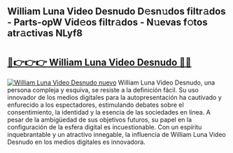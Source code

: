 ## William Luna Video Desnudo D𝚎sn𝚞dos filtr𝚊dos - Parts-opW Vid𝚎os filtr𝚊dos - N𝚞evas f𝚘tos atr𝚊ctivas NLyf8

# <h2><a href="http://mbaat0.tromn.icu/?c=William+Luna+Video+Desnudo">🔗👉👉👉 William Luna Video Desnudo 🔗🔗</a></h2>

[![William Luna Video Desnudo nuevo](https://i.imgur.com/pEAQMta.gif)](http://mbaat0.tromn.icu/?c=William+Luna+Video+Desnudo)
William Luna Video Desnudo, una persona compleja y esquiva, se resiste a la definición fácil. Su uso innovador de los medios digitales para la autopresentación ha cautivado y enfurecido a los espectadores, estimulando debates sobre el consentimiento, la identidad y la esencia de las sociedades en línea. A pesar de la ambigüedad de sus objetivos futuros, su papel en la configuración de la esfera digital es incuestionable. Con un espíritu inquebrantable y un atractivo innegable, la influencia de William Luna Video Desnudo en los medios digitales es innovadora.
